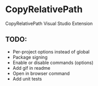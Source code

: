 # CopyRelativePath
CopyRelativePath Visual Studio Extension

## TODO:
* Per-project options instead of global
* Package signing
* Enable or disable commands (options)
* Add gif in readme
* Open in browser command
* Add unit tests